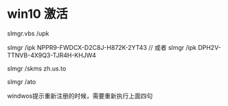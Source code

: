 # win10 激活

slmgr.vbs /upk

slmgr /ipk NPPR9-FWDCX-D2C8J-H872K-2YT43
// 或者
slmgr /ipk DPH2V-TTNVB-4X9Q3-TJR4H-KHJW4

slmgr /skms zh.us.to

slmgr /ato

windwos提示重新注册的时候，需要重新执行上面四句
